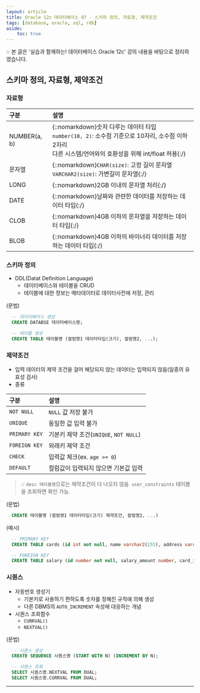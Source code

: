 ```yaml
---
layout: article
title: Oracle 12c 데이터베이스 07 - 스키마 정의, 자료형, 제약조건
tags: [database, oracle, sql, rdb]
aside:
    toc: true
---
```


💡 본 글은 '실습과 함께하는! 데이터베이스 Oracle 12c' 강의 내용을 바탕으로 정리하였습니다.

## 스키마 정의, 자료형, 제약조건
### 자료형

|구분|설명|
|:---|:---|
|NUMBER(a, b)|{::nomarkdown}숫자 다루는 데이터 타입</br><code>number(10, 2)</code>: 소수점 기준으로 10자리, 소수점 이하 2자리</br>다른 시스템/언어와의 호환성을 위해 int/float 허용{:/}|
|문자열|{::nomarkdown}<code>CHAR(size)</code>: 고정 길이 문자열</br><code>VARCHAR2(size)</code>: 가변길이 문자열{:/}|
|LONG|{::nomarkdown}2GB 이내의 문자열 처리{:/}|
|DATE|{::nomarkdown}날짜와 관련한 데이터를 저장하는 데이터 타입{:/}|
|CLOB|{::nomarkdown}4GB 이하의 문자열을 저장하는 데이터 타입{:/}|
|BLOB|{::nomarkdown}4GB 이하의 바이너리 데이터를 저장하는 데이터 타입{:/}|

### 스키마 정의
* DDL(Datat Definition Language)
  + 데이터베이스와 테이블을 CRUD
  + 테이블에 대한 정보는 메타데이터로 데이터사전에 저장, 관리

(문법)
``` sql
  -- 데이터베이스 생성
  CREATE DATABSE 데이터베이스명;

  -- 테이블 생성
  CREATE TABLE 테이블명 (컬럼명1 데이터타입(크기), 컬럼명2, ...);
```

### 제약조건
* 입력 데이터의 제약 조건을 걸어 해당되지 않는 데이터는 입력되지 않음(일종의 유효성 검사)
* 종류

|구분|설명|
|:---|:---|
|`NOT NULL`| `NULL` 값 저장 불가|
|`UNIQUE`| 동일한 값 입력 불가|
|`PRIMARY KEY`| 기본키 제약 조건(`UNIQUE`, `NOT NULL`)|
|`FOREIGN KEY`| 외래키 제약 조건|
|`CHECK`| 입력값 체크(ex. `age >= 0`)|
|`DEFAULT`| 컬럼값이 입력되지 않으면 기본값 입력|

> 💡 `desc 테이블명`으로는 제약조건이 다 나오지 않음. `user_constraints` 테이블을 조회하면 확인 가능.

(문법)
``` sql
  CREATE 테이블명 (컬럼명1 데이터타입(크기) 제약조건, 칼럼명2, ...)
```

(예시)
``` sql
  -- PRIMARY KEY
  CREATE TABLE cards (id int not null, name varchar2(255), address varchar2(255), PRIMARY KEY(id));

  -- FOREIGN KEY
  CREATE TABLE salary (id number not null, salary_amount number, card_id not null, PRIMARY KEY (id), FOREIGN KEY (card_id) REFERENCES cards(id));
```

### 시퀀스
* 자동번호 생성기
  + 기본키로 사용하기 편하도록 숫자를 정해진 규칙에 의해 생성
  + 다른 DBMS의 `AUTO_INCREMENT` 속성에 대응하는 개념
* 시퀀스 조회함수
  + `CURRVAL()`
  + `NEXTVAL()`

(문법)
``` sql
  -- 시퀀스 생성
  CREATE SEQUENCE 시퀀스명 (START WITH N) (INCREMENT BY N);

  -- 시퀀스 조회
  SELECT 시퀀스명.NEXTVAL FROM DUAL;
  SELECT 시퀀스명.CURRVAL FROM DUAL;
```

***
<!--more-->

